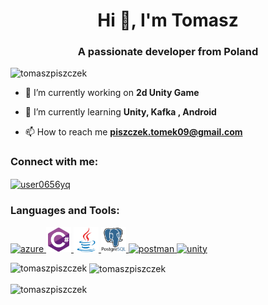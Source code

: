 <h1 align="center">Hi 👋, I'm Tomasz</h1>
<h3 align="center">A passionate developer from Poland</h3>

<p align="left"> <img src="https://komarev.com/ghpvc/?username=tomaszpiszczek&label=Profile%20views&color=0e75b6&style=flat" alt="tomaszpiszczek" /> </p>

- 🔭 I’m currently working on **2d Unity Game**

- 🌱 I’m currently learning **Unity, Kafka , Android**

- 📫 How to reach me **piszczek.tomek09@gmail.com**

<h3 align="left">Connect with me:</h3>
<p align="left">
<a href="https://www.leetcode.com/user0656yq" target="blank"><img align="center" src="https://raw.githubusercontent.com/rahuldkjain/github-profile-readme-generator/master/src/images/icons/Social/leet-code.svg" alt="user0656yq" height="30" width="40" /></a>
</p>

<h3 align="left">Languages and Tools:</h3>
<p align="left"> <a href="https://azure.microsoft.com/en-in/" target="_blank" rel="noreferrer"> <img src="https://www.vectorlogo.zone/logos/microsoft_azure/microsoft_azure-icon.svg" alt="azure" width="40" height="40"/> </a> <a href="https://www.w3schools.com/cs/" target="_blank" rel="noreferrer"> <img src="https://raw.githubusercontent.com/devicons/devicon/master/icons/csharp/csharp-original.svg" alt="csharp" width="40" height="40"/> </a> <a href="https://www.java.com" target="_blank" rel="noreferrer"> <img src="https://raw.githubusercontent.com/devicons/devicon/master/icons/java/java-original.svg" alt="java" width="40" height="40"/> </a> <a href="https://www.postgresql.org" target="_blank" rel="noreferrer"> <img src="https://raw.githubusercontent.com/devicons/devicon/master/icons/postgresql/postgresql-original-wordmark.svg" alt="postgresql" width="40" height="40"/> </a> <a href="https://postman.com" target="_blank" rel="noreferrer"> <img src="https://www.vectorlogo.zone/logos/getpostman/getpostman-icon.svg" alt="postman" width="40" height="40"/> </a> <a href="https://unity.com/" target="_blank" rel="noreferrer"> <img src="https://www.vectorlogo.zone/logos/unity3d/unity3d-icon.svg" alt="unity" width="40" height="40"/> </a> </p>

<p><img align="left" src="https://github-readme-stats.vercel.app/api/top-langs?username=tomaszpiszczek&show_icons=true&locale=en&layout=compact" alt="tomaszpiszczek" /></p>

<p>&nbsp;<img align="center" src="https://github-readme-stats.vercel.app/api?username=tomaszpiszczek&show_icons=true&locale=en" alt="tomaszpiszczek" /></p>

<p><img align="center" src="https://github-readme-streak-stats.herokuapp.com/?user=tomaszpiszczek&" alt="tomaszpiszczek" /></p>

